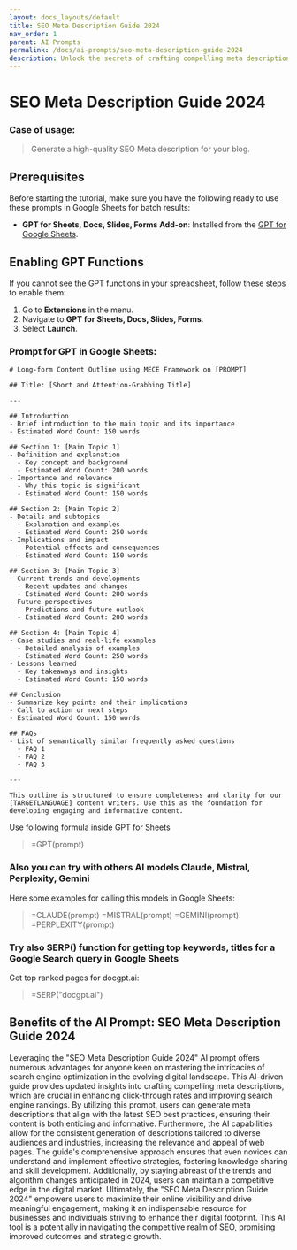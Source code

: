 ```yaml
---
layout: docs_layouts/default
title: SEO Meta Description Guide 2024
nav_order: 1
parent: AI Prompts
permalink: /docs/ai-prompts/seo-meta-description-guide-2024
description: Unlock the secrets of crafting compelling meta descriptions with the "SEO Meta Description Guide 2024." Stay ahead in the digital landscape by learning techniques to boost your click-through rates and enhance search engine visibility. Perfect for marketers aiming for success!
---
```


# SEO Meta Description Guide 2024

### Case of usage:
> Generate a high-quality SEO Meta description for your blog.

## Prerequisites

Before starting the tutorial, make sure you have the following ready to use these prompts in Google Sheets for batch results:

- **GPT for Sheets, Docs, Slides, Forms Add-on**: Installed from the [GPT for Google Sheets](https://workspace.google.com/u/0/marketplace/app/gpt_for_sheets_docs_forms_slides/466607203252).

## Enabling GPT Functions

If you cannot see the GPT functions in your spreadsheet, follow these steps to enable them:

1. Go to **Extensions** in the menu.
2. Navigate to **GPT for Sheets, Docs, Slides, Forms**.
3. Select **Launch**.


### Prompt for GPT in Google Sheets:
```shell
# Long-form Content Outline using MECE Framework on [PROMPT]

## Title: [Short and Attention-Grabbing Title]

---

## Introduction
- Brief introduction to the main topic and its importance
- Estimated Word Count: 150 words

## Section 1: [Main Topic 1]
- Definition and explanation
  - Key concept and background
  - Estimated Word Count: 200 words
- Importance and relevance
  - Why this topic is significant
  - Estimated Word Count: 150 words

## Section 2: [Main Topic 2]
- Details and subtopics
  - Explanation and examples
  - Estimated Word Count: 250 words
- Implications and impact
  - Potential effects and consequences
  - Estimated Word Count: 150 words

## Section 3: [Main Topic 3]
- Current trends and developments
  - Recent updates and changes
  - Estimated Word Count: 200 words
- Future perspectives
  - Predictions and future outlook
  - Estimated Word Count: 200 words

## Section 4: [Main Topic 4]
- Case studies and real-life examples
  - Detailed analysis of examples
  - Estimated Word Count: 250 words
- Lessons learned
  - Key takeaways and insights
  - Estimated Word Count: 150 words

## Conclusion
- Summarize key points and their implications
- Call to action or next steps
- Estimated Word Count: 150 words

## FAQs
- List of semantically similar frequently asked questions
  - FAQ 1
  - FAQ 2
  - FAQ 3

--- 

This outline is structured to ensure completeness and clarity for our [TARGETLANGUAGE] content writers. Use this as the foundation for developing engaging and informative content.
```

Use following formula inside GPT for Sheets
> =GPT(prompt)

### Also you can try with others AI models Claude, Mistral, Perplexity, Gemini
Here some examples for calling this models in Google Sheets:

> =CLAUDE(prompt)
> =MISTRAL(prompt)
> =GEMINI(prompt)
> =PERPLEXITY(prompt)


### Try also SERP() function for getting top keywords, titles for a Google Search query in Google Sheets

Get top ranked pages for docgpt.ai:

> =SERP("docgpt.ai")



## Benefits of the AI Prompt: SEO Meta Description Guide 2024

Leveraging the "SEO Meta Description Guide 2024" AI prompt offers numerous advantages for anyone keen on mastering the intricacies of search engine optimization in the evolving digital landscape. This AI-driven guide provides updated insights into crafting compelling meta descriptions, which are crucial in enhancing click-through rates and improving search engine rankings. By utilizing this prompt, users can generate meta descriptions that align with the latest SEO best practices, ensuring their content is both enticing and informative. Furthermore, the AI capabilities allow for the consistent generation of descriptions tailored to diverse audiences and industries, increasing the relevance and appeal of web pages. The guide's comprehensive approach ensures that even novices can understand and implement effective strategies, fostering knowledge sharing and skill development. Additionally, by staying abreast of the trends and algorithm changes anticipated in 2024, users can maintain a competitive edge in the digital market. Ultimately, the "SEO Meta Description Guide 2024" empowers users to maximize their online visibility and drive meaningful engagement, making it an indispensable resource for businesses and individuals striving to enhance their digital footprint. This AI tool is a potent ally in navigating the competitive realm of SEO, promising improved outcomes and strategic growth.
